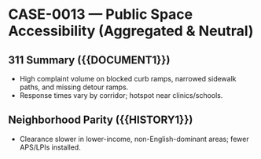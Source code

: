 # CASE-0013 — Public Space Accessibility (Aggregated & Neutral)

## 311 Summary ({{DOCUMENT1}})
- High complaint volume on blocked curb ramps, narrowed sidewalk paths, and missing detour ramps.
- Response times vary by corridor; hotspot near clinics/schools.

## Neighborhood Parity ({{HISTORY1}})
- Clearance slower in lower-income, non-English-dominant areas; fewer APS/LPIs installed.
